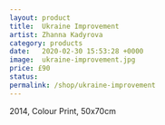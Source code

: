 ```yaml
---
layout: product
title:  Ukraine Improvement
artist: Zhanna Kadyrova
category: products
date:   2020-02-30 15:53:28 +0000
image:  ukraine-improvement.jpg
price: £90
status:
permalink: /shop/ukraine-improvement
---
```

2014, Colour Print, 50x70cm

